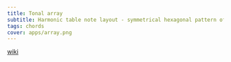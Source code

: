 ```yaml
---
title: Tonal array
subtitle: Harmonic table note layout - symmetrical hexagonal pattern of interval sequences
tags: chords
cover: apps/array.png
---
```



<client-only>
  <tonal-space />
</client-only>

[wiki](https://en.wikipedia.org/wiki/Harmonic_table_note_layout)